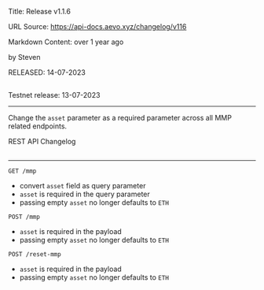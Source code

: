 Title: Release v1.1.6

URL Source: https://api-docs.aevo.xyz/changelog/v116

Markdown Content:
over 1 year ago

by Steven

RELEASED: 14-07-2023

[](https://api-docs.aevo.xyz/changelog/v116#released-14-07-2023)
----------------------------------------------------------------------------------------

Testnet release: 13-07-2023

* * *

Change the `asset` parameter as a required parameter across all MMP related endpoints.

REST API Changelog

[](https://api-docs.aevo.xyz/changelog/v116#rest-api-changelog)
-------------------------------------------------------------------------------------

* * *

`GET /mmp`

*   convert `asset` field as query parameter
*   `asset` is required in the query parameter
*   passing empty `asset` no longer defaults to `ETH`

`POST /mmp`

*   `asset` is required in the payload
*   passing empty `asset` no longer defaults to `ETH`

`POST /reset-mmp`

*   `asset` is required in the payload
*   passing empty `asset` no longer defaults to `ETH`
